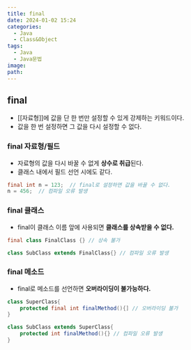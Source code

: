 ```yaml
---
title: final
date: 2024-01-02 15:24
categories:
  - Java
  - Class&Object
tags:
  - Java
  - Java문법
image: 
path:
---
```


## final
+ [[자료형]]에 값을 단 한 번만 설정할 수 있게 강제하는 키워드이다.
+ 값을 한 번 설정하면 그 값을 다시 설정할 수 없다.

### final 자료형/필드
+ 자료형의 값을 다시 바꿀 수 없게 **상수로 취급**된다.
+ 클래스 내에서 필드 선언 시에도 같다.

```java
final int n = 123;  // final로 설정하면 값을 바꿀 수 없다.
n = 456;  // 컴파일 오류 발생
```

### final 클래스
+ final이 클래스 이름 앞에 사용되면 **클래스를 상속받을 수 없다.**
```java
final class FinalClass {} // 상속 불가

class SubClass extends FinalClass{} // 컴파일 오류 발생
```

### final 메소드
+ final로 메소드를 선언하면 **오버라이딩이 불가능하다.**
```java
class SuperClass{
	protected final int finalMethod(){] // 오버라이딩 불가
}

class SubClass extends SuperClass{
	protected int finalMethod(){} // 컴파일 오류 발생
}
```